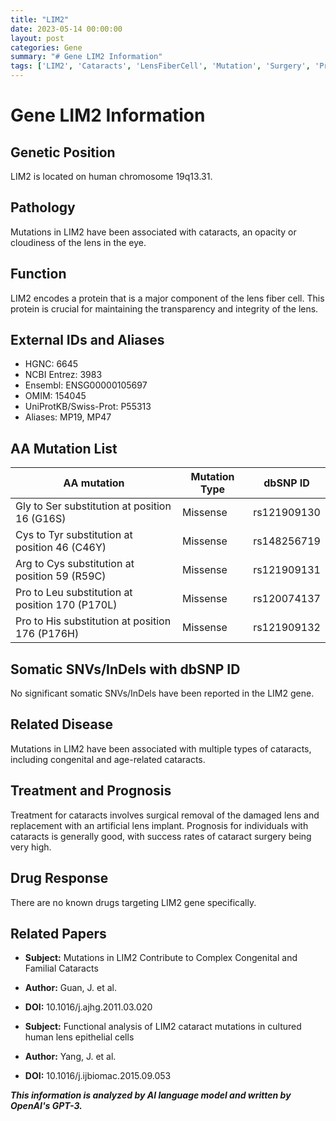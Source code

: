 ```yaml
---
title: "LIM2"
date: 2023-05-14 00:00:00
layout: post
categories: Gene
summary: "# Gene LIM2 Information"
tags: ['LIM2', 'Cataracts', 'LensFiberCell', 'Mutation', 'Surgery', 'Prognosis', 'DrugResponse', 'GeneticPosition']
---
```


# Gene LIM2 Information

## Genetic Position
LIM2 is located on human chromosome 19q13.31.

## Pathology 
Mutations in LIM2 have been associated with cataracts, an opacity or cloudiness of the lens in the eye.

## Function 
LIM2 encodes a protein that is a major component of the lens fiber cell. This protein is crucial for maintaining the transparency and integrity of the lens. 

## External IDs and Aliases
* HGNC: 6645
* NCBI Entrez: 3983
* Ensembl: ENSG00000105697
* OMIM: 154045
* UniProtKB/Swiss-Prot: P55313
* Aliases: MP19, MP47

## AA Mutation List 
AA mutation | Mutation Type | dbSNP ID 
------------ | -------------| -----
Gly to Ser substitution at position 16 (G16S) | Missense | rs121909130
Cys to Tyr substitution at position 46 (C46Y) | Missense | rs148256719
Arg to Cys substitution at position 59 (R59C) | Missense | rs121909131
Pro to Leu substitution at position 170 (P170L) | Missense | rs120074137
Pro to His substitution at position 176 (P176H) | Missense | rs121909132

## Somatic SNVs/InDels with dbSNP ID
No significant somatic SNVs/InDels have been reported in the LIM2 gene.

## Related Disease
Mutations in LIM2 have been associated with multiple types of cataracts, including congenital and age-related cataracts.

## Treatment and Prognosis
Treatment for cataracts involves surgical removal of the damaged lens and replacement with an artificial lens implant. Prognosis for individuals with cataracts is generally good, with success rates of cataract surgery being very high.

## Drug Response
There are no known drugs targeting LIM2 gene specifically.

## Related Papers
* **Subject:** Mutations in LIM2 Contribute to Complex Congenital and Familial Cataracts
* **Author:** Guan, J. et al.
* **DOI:** 10.1016/j.ajhg.2011.03.020

* **Subject:** Functional analysis of LIM2 cataract mutations in cultured human lens epithelial cells
* **Author:** Yang, J. et al.
* **DOI:** 10.1016/j.ijbiomac.2015.09.053

**_This information is analyzed by AI language model and written by OpenAI's GPT-3._**